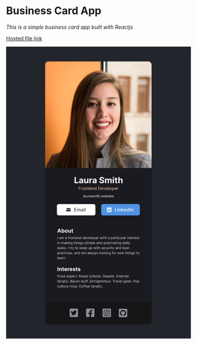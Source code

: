 # Business Card App

*This is a simple business card app built with Reactjs*

[Hosted file link](https://business-card-452ef.web.app/)

![Design picture](Option%201.png)